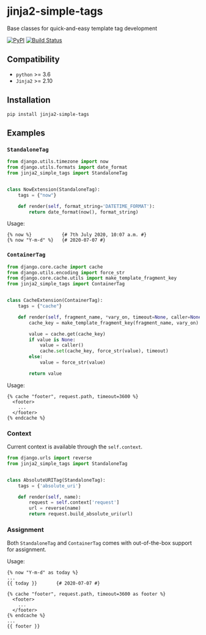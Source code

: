 # jinja2-simple-tags
Base classes for quick-and-easy template tag development

[![PyPI](https://img.shields.io/pypi/v/jinja2-simple-tags.svg)](https://pypi.org/project/jinja2-simple-tags/)
[![Build Status](https://travis-ci.com/dldevinc/jinja2-simple-tags.svg?branch=master)](https://travis-ci.org/dldevinc/jinja2-simple-tags)

## Compatibility
* `python` >= 3.6
* `Jinja2` >= 2.10

## Installation
`pip install jinja2-simple-tags`

## Examples

### `StandaloneTag`
```python
from django.utils.timezone import now
from django.utils.formats import date_format
from jinja2_simple_tags import StandaloneTag


class NowExtension(StandaloneTag):
    tags = {"now"}

    def render(self, format_string='DATETIME_FORMAT'):
        return date_format(now(), format_string)
```

Usage:
```jinja2
{% now %}           {# 7th July 2020, 10:07 a.m. #}
{% now "Y-m-d" %}   {# 2020-07-07 #}
```


### `ContainerTag`
```python
from django.core.cache import cache
from django.utils.encoding import force_str
from django.core.cache.utils import make_template_fragment_key
from jinja2_simple_tags import ContainerTag


class CacheExtension(ContainerTag):
    tags = {"cache"}

    def render(self, fragment_name, *vary_on, timeout=None, caller=None):
        cache_key = make_template_fragment_key(fragment_name, vary_on)

        value = cache.get(cache_key)
        if value is None:
            value = caller()
            cache.set(cache_key, force_str(value), timeout)
        else:
            value = force_str(value)

        return value
```

Usage:
```jinja2
{% cache "footer", request.path, timeout=3600 %}
  <footer>
    ...
  </footer>
{% endcache %}
```

### Context
Current context is available through the `self.context`.

```python
from django.urls import reverse
from jinja2_simple_tags import StandaloneTag


class AbsoluteURITag(StandaloneTag):
    tags = {'absolute_uri'}

    def render(self, name):
        request = self.context['request']
        url = reverse(name)
        return request.build_absolute_uri(url)
```

### Assignment
Both `StandaloneTag` and `ContainerTag` comes with out-of-the-box
support for assignment.

Usage:
```jinja2
{% now "Y-m-d" as today %}
...
{{ today }}       {# 2020-07-07 #}
```

```jinja2
{% cache "footer", request.path, timeout=3600 as footer %}
  <footer>
    ...
  </footer>
{% endcache %}
...
{{ footer }}
```
